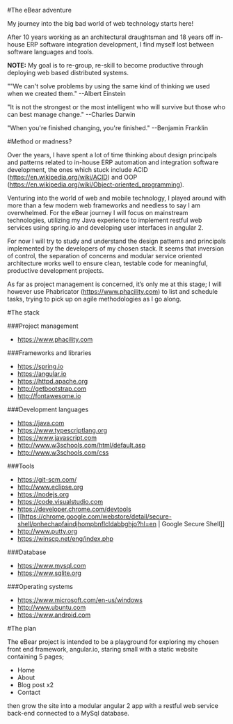 #The eBear adventure

My journey into the big bad world of web technology starts here!

After 10 years working as an architectural draughtsman and 18 years off in-house ERP software integration development, I find myself lost between software languages and tools.

**NOTE:** My goal is to re-group, re-skill to become productive through deploying web based distributed systems.

""We can't solve problems by using the same kind of thinking we used when we created them." --Albert Einstein

"It is not the strongest or the most intelligent who will survive but those who can best manage change." --Charles Darwin

"When you're finished changing, you're finished." --Benjamin Franklin


#Method or madness?

Over the years, I have spent a lot of time thinking about design principals and patterns related to in-house ERP automation and integration software development, the ones which stuck include ACID (https://en.wikipedia.org/wiki/ACID) and OOP (https://en.wikipedia.org/wiki/Object-oriented_programming).

Venturing into the world of web and mobile technology, I played around with more than a few modern web frameworks and needless to say I am overwhelmed. For the eBear journey I will focus on mainstream technologies, utilizing my Java experience to implement restful web services using spring.io and developing user interfaces in angular 2. 

For now I will try to study and understand the design patterns and principals implemented by the developers of my chosen stack. It seems that inversion of control, the separation of concerns and modular service oriented architecture works well to ensure clean, testable code for meaningful, productive development projects.

As far as project management is concerned, it’s only me at this stage; I will however use Phabricator (https://www.phacility.com) to list and schedule tasks, trying to pick up on agile methodologies as I go along.



#The stack

###Project management
  - https://www.phacility.com

###Frameworks and libraries
  - https://spring.io
  - https://angular.io
  - https://httpd.apache.org
  - http://getbootstrap.com
  - http://fontawesome.io

###Development languages
  - https://java.com
  - https://www.typescriptlang.org
  - https://www.javascript.com
  - http://www.w3schools.com/html/default.asp
  - http://www.w3schools.com/css

###Tools
  - https://git-scm.com/
  - http://www.eclipse.org
  - https://nodejs.org
  - https://code.visualstudio.com
  - https://developer.chrome.com/devtools
  - [[https://chrome.google.com/webstore/detail/secure-shell/pnhechapfaindjhompbnflcldabbghjo?hl=en | Google Secure Shell]]
  - http://www.putty.org
  - https://winscp.net/eng/index.php

###Database
  - https://www.mysql.com
  - https://www.sqlite.org

###Operating systems
  - https://www.microsoft.com/en-us/windows
  - http://www.ubuntu.com
  - https://www.android.com

  


#The plan

The eBear project is intended to be a playground for exploring my chosen front end framework, angular.io, staring small with a static website containing 5 pages;

  - Home
  - About
  - Blog post x2
  - Contact

then grow the site into a modular angular 2 app with a restful web service back-end connected to a MySql database.


